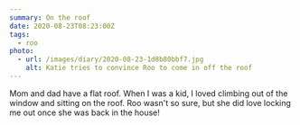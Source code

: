 ```yaml
---
summary: On the roof
date: 2020-08-23T08:23:00Z
tags:
  - roo
photo:
  - url: /images/diary/2020-08-23-1d8b80bbf7.jpg
    alt: Katie tries to convince Roo to come in off the roof
---
```

Mom and dad have a flat roof. When I was a kid, I loved climbing out of the window and sitting on the roof. Roo wasn't so sure, but she did love locking me out once she was back in the house!